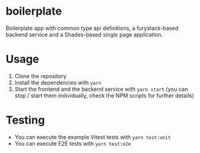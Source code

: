 # boilerplate

Boilerplate app with common type api definitions, a furystack-based backend service and a Shades-based single page application.

# Usage

1. Clone the repository
1. Install the dependencies with `yarn`
1. Start the frontend and the backend service with `yarn start` (you can stop / start them individually, check the NPM scripts for further details)

# Testing

- You can execute the example Vitest tests with `yarn test:unit`
- You can execute E2E tests with `yarn test:e2e`
